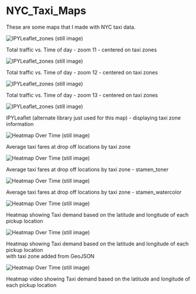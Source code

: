 # NYC_Taxi_Maps
These are some maps that I made with NYC taxi data.

![IPYLeaflet_zones (still image)](https://github.com/noonespecial009/NYC_Taxi_Maps/blob/master/Notebook/videos/taxi_nyc_0.2_60_11.gif)
<!-- Format: ![Alt Text](url) -->
Total traffic vs. Time of day - zoom 11 - centered on taxi zones  

![IPYLeaflet_zones (still image)](https://github.com/noonespecial009/NYC_Taxi_Maps/blob/master/Notebook/videos/taxi_nyc_0.2_60_12.gif)
<!-- Format: ![Alt Text](url) -->
Total traffic vs. Time of day - zoom 12 - centered on taxi zones  

![IPYLeaflet_zones (still image)](https://github.com/noonespecial009/NYC_Taxi_Maps/blob/master/Notebook/videos/taxi_nyc_0.2_60_13.gif)
<!-- Format: ![Alt Text](url) -->
Total traffic vs. Time of day - zoom 13 - centered on taxi zones  

![IPYLeaflet_zones (still image)](https://github.com/noonespecial009/NYC_Taxi_Maps/blob/master/Notebook/screenshots/IPYLeaflet_zones.png)
<!-- Format: ![Alt Text](url) -->
IPYLeaflet (alternate library just used for this map) - displaying taxi zone information  


![Heatmap Over Time (still image)](https://github.com/noonespecial009/NYC_Taxi_Maps/blob/master/Notebook/screenshots/colormap_basic.png)
<!-- Format: ![Alt Text](url) -->
Average taxi fares at drop off locations by taxi zone  

![Heatmap Over Time (still image)](https://github.com/noonespecial009/NYC_Taxi_Maps/blob/master/Notebook/screenshots/colormap_stamen_toner.png)
<!-- Format: ![Alt Text](url) -->
Average taxi fares at drop off locations by taxi zone - stamen_toner  

![Heatmap Over Time (still image)](https://github.com/noonespecial009/NYC_Taxi_Maps/blob/master/Notebook/screenshots/colormap_stamen_watercolor.png)
<!-- Format: ![Alt Text](url) -->
Average taxi fares at drop off locations by taxi zone - stamen_watercolor  

![Heatmap Over Time (still image)](https://github.com/noonespecial009/NYC_Taxi_Maps/blob/master/Notebook/screenshots/Heatmap_basic.png)
<!-- Format: ![Alt Text](url) -->
Heatmap showing Taxi demand based on the latitude and longitude of each pickup location  

![Heatmap Over Time (still image)](https://github.com/noonespecial009/NYC_Taxi_Maps/blob/master/Notebook/screenshots/Heatmap_zones.png)
<!-- Format: ![Alt Text](url) -->
Heatmap showing Taxi demand based on the latitude and longitude of each pickup location  
with taxi zone added from GeoJSON


![Heatmap Over Time (still image)](https://github.com/noonespecial009/NYC_Taxi_Maps/blob/master/Notebook/screenshots/Heatmap_time.png)
<!-- Format: ![Alt Text](url) -->
Heatmap video showing Taxi demand based on the latitude and longitude of each pickup location  
